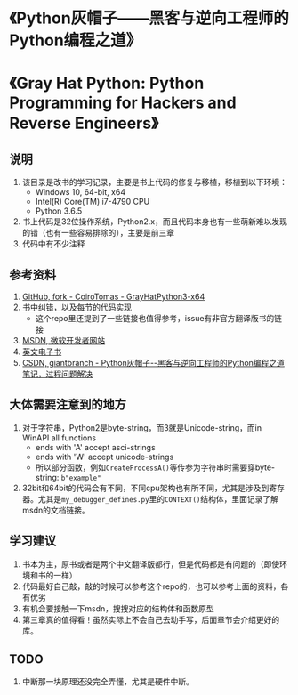 # 《Python灰帽子——黑客与逆向工程师的Python编程之道》
# 《Gray Hat Python: Python Programming for Hackers and Reverse Engineers》

## 说明
1. 该目录是改书的学习记录，主要是书上代码的修复与移植，移植到以下环境：
    + Windows 10, 64-bit, x64
    + Intel(R) Core(TM) i7-4790 CPU
    + Python 3.6.5
2. 书上代码是32位操作系统，Python2.x，而且代码本身也有一些萌新难以发现的错（也有一些容易排除的），主要是前三章
3. 代码中有不少注释

## 参考资料
1. [GitHub, fork - CoiroTomas - GrayHatPython3-x64](https://github.com/LittleSec/GrayHatPython3-x64)
2. [<Gray Hat Python>书中纠错，以及每节的代码实现](https://github.com/inkydragon/GHP-PyDbg)
    + 这个repo里还提到了一些链接也值得参考，issue有非官方翻译版书的链接
3. [MSDN, 微软开发者网站](https://msdn.microsoft.com/zh-cn/)
4. [英文电子书](https://github.com/mehransab101/Grey-Hat-Python)
5. [CSDN, giantbranch - Python灰帽子--黑客与逆向工程师的Python编程之道 笔记，过程问题解决](https://blog.csdn.net/u012763794/article/details/52174275)

## 大体需要注意到的地方
1. 对于字符串，Python2是byte-string，而3就是Unicode-string，而in WinAPI all functions
    + ends with 'A' accept asci-strings
    + ends with 'W' accept unicode-strings
    + 所以部分函数，例如`CreateProcessA()`等传参为字符串时需要穿byte-string: `b"example"`
2. 32bit和64bit的代码会有不同，不同cpu架构也有所不同，尤其是涉及到寄存器。尤其是`my_debugger_defines.py`里的`CONTEXT()`结构体，里面记录了解msdn的文档链接。

## 学习建议
1. 书本为主，原书或者是两个中文翻译版都行，但是代码都是有问题的（即使环境和书的一样）
2. 代码最好自己敲，敲的时候可以参考这个repo的，也可以参考上面的资料，各有优劣
3. 有机会要接触一下msdn，搜搜对应的结构体和函数原型
4. 第三章真的值得看！虽然实际上不会自己去动手写，后面章节会介绍更好的库。

## TODO
1. 中断那一块原理还没完全弄懂，尤其是硬件中断。
